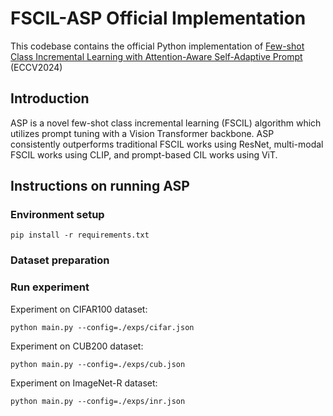 # FSCIL-ASP Official Implementation
This codebase contains the official Python implementation of [Few-shot Class Incremental Learning with Attention-Aware Self-Adaptive Prompt](https://arxiv.org/pdf/2403.09857) (ECCV2024)

## Introduction
ASP is a novel few-shot class incremental learning (FSCIL) algorithm which utilizes prompt tuning with a Vision Transformer backbone. ASP consistently outperforms traditional FSCIL works using ResNet, multi-modal FSCIL works using CLIP, and prompt-based CIL works using ViT.

## Instructions on running ASP

### Environment setup
```
pip install -r requirements.txt
```

### Dataset preparation

### Run experiment
Experiment on CIFAR100 dataset:
```
python main.py --config=./exps/cifar.json
```
Experiment on CUB200 dataset:
```
python main.py --config=./exps/cub.json
```
Experiment on ImageNet-R dataset:
```
python main.py --config=./exps/inr.json
```

